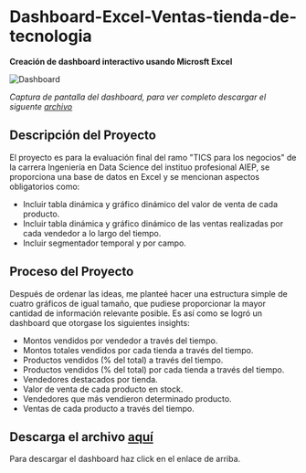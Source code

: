 # Dashboard-Excel-Ventas-tienda-de-tecnologia
__Creación de dashboard interactivo usando Microsft Excel__

<image src="https://github.com/BastianLQ/Dashboard-Excel-Ventas-tienda-de-tecnologia/blob/main/Screenshot.png" alt="Dashboard">

_Captura de pantalla del dashboard, para ver completo descargar el siguente [archivo](https://github.com/BastianLQ/Dashboard-Excel-Ventas-tienda-de-tecnologia/blob/main/L%C3%B3pez_Basti%C3%A1n_Actividad_practica_semana_7_TDA102.xlsx)_

## Descripción del Proyecto
El proyecto es para la evaluación final del ramo "TICS para los negocios" de la carrera Ingeniería en Data Science del instituo profesional AIEP, se proporciona una base de datos en Excel y se mencionan aspectos obligatorios como:
- Incluir tabla dinámica y gráfico dinámico del valor de venta de cada producto.
- Incluir tabla dinámica y gráfico dinámico de las ventas realizadas por cada vendedor a lo largo del tiempo.
- Incluir segmentador temporal y por campo.

## Proceso del Proyecto
Después de ordenar las ideas, me planteé hacer una estructura simple de cuatro gráficos de igual tamaño, que pudiese proporcionar la mayor cantidad de información relevante posible. Es así como se logró un dashboard que otorgase los siguientes insights:

  - Montos vendidos por vendedor a través del tiempo. 
  - Montos totales vendidos por cada tienda a través del tiempo.
  - Productos vendidos (% del total) a través del tiempo.
  - Productos vendidos (% del total) por cada tienda a través del tiempo.
  - Vendedores destacados por tienda.
  - Valor de venta de cada producto en stock.
  - Vendedores que más vendieron determinado producto.
  - Ventas de cada producto a través del tiempo.
    
## Descarga el archivo [aquí](https://github.com/BastianLQ/Dashboard-Excel-Ventas-tienda-de-tecnologia/blob/main/L%C3%B3pez_Basti%C3%A1n_Actividad_practica_semana_7_TDA102.xlsx)
Para descargar el dashboard haz click en el enlace de arriba.
